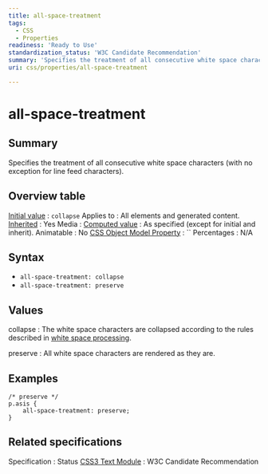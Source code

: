 ```yaml
---
title: all-space-treatment
tags:
  - CSS
  - Properties
readiness: 'Ready to Use'
standardization_status: 'W3C Candidate Recommendation'
summary: 'Specifies the treatment of all consecutive white space characters (with no exception for line feed characters).'
uri: css/properties/all-space-treatment

---
```

# all-space-treatment

## Summary

Specifies the treatment of all consecutive white space characters (with no exception for line feed characters).

## Overview table

[Initial value](/css/concepts/initial_value)
:   `collapse`
Applies to
:   All elements and generated content.
[Inherited](/css/concepts/inherited)
:   Yes
Media
:
[Computed value](/css/concepts/computed_value)
:   As specified (except for initial and inherit).
Animatable
:   No
[CSS Object Model Property](/css/concepts/cssom)
:   ``
Percentages
:   N/A

## Syntax

-   `all-space-treatment: collapse`
-   `all-space-treatment: preserve`

## Values

collapse
:   The white space characters are collapsed according to the rules described in [white space processing](http://www.w3.org/TR/2003/CR-css3-text-20030514/#white-space-processing).

preserve
:   All white space characters are rendered as they are.

## Examples

``` {.css}
/* preserve */
p.asis {
    all-space-treatment: preserve;
}
```

## Related specifications

Specification
:   Status
[CSS3 Text Module](http://www.w3.org/TR/2003/CR-css3-text-20030514)
:   W3C Candidate Recommendation

